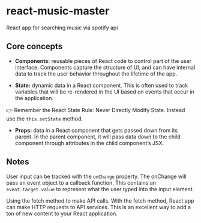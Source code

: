 # react-music-master
React app for searching music via spotify api

## Core concepts
- **Components:** reusable pieces of React code to control part of the user interface. Components capture the structure of UI, and can have internal data to track the user behavior throughout the lifetime of the app.

- **State:** dynamic data in a React component. This is often used to track variables that will be re-rendered in the UI based on events that occur in the application.

👉 Remember the React State Rule: Never Directly Modify State. Instead use the `this.setState` method.

- **Props:** data in a React component that gets passed down from its parent. In the parent component, it will pass data down to the child component through attributes in the child component’s JSX.

## Notes
User input can be tracked with the `onChange` property. The onChange will pass an event object to a callback function. This contains an `event.target.value` to represent what the user typed into the input element.

Using the fetch method to make API calls. With the fetch method, React app can make HTTP requests to API services. This is an excellent way to add a ton of new content to your React application.
